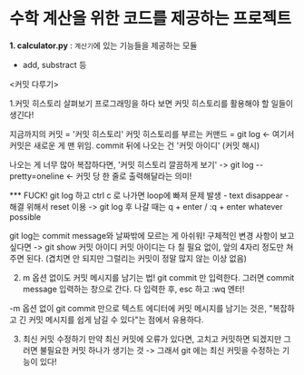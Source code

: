 # 수학 계산을 위한 코드를 제공하는 프로젝트
**1. calculator.py** : `계산기`에 있는 기능들을 제공하는 모듈
- add, substract 등



<커밋 다루기>

1.커밋 히스토리 살펴보기
프로그래밍을 하다 보면 커밋 히스토리를 활용해야 할 일들이 생긴다! 

지금까지의 커밋 = '커밋 히스토리'
커밋 히스토리를 부르는 커맨드 = git log <- 여기서 커밋은 새로운 게 맨 위임.
commit 뒤에 나오는 건 '커밋 아이디' (커밋 해시)

나오는 게 너무 많아 복잡하다면, '커밋 히스토리 깔끔하게 보기' -> git log --pretty=oneline <- 커밋 당 한 줄로 출력해달라는 의미!

*** FUCK! git log 하고 ctrl c 로 나가면 loop에 빠져 문제 발생 - text disappear - 해결 위해서 reset 이용 -> git log 후 나갈 때는 q + enter / :q + enter whatever possible

git log는 commit message와 날짜밖에 모르는 게 아쉬워! 구체적인 변경 사항이 보고 싶다면
-> git show 커밋 아이디
커밋 아이디는 다 칠 필요 없이, 앞의 4자리 정도만 쳐주면 된다. (겹치면 안 되지만 그럴리는 커밋이 정말 많지 않는 이상 없음)


2. m 옵션 없이도 커밋 메시지를 남기는 법!
git commit 만 입력한다. 그러면 commit message 입력하는 창으로 간다. 다 입력한 후, esc 하고 :wq 엔터!

-m 옵션 없이 git commit 만으로 텍스트 에디터에 커밋 메시지를 남기는 것은,
"복잡하고 긴 커밋 메시지를 쉽게 남길 수 있다"는 점에서 유용하다.

3. 최신 커밋 수정하기
만약 최신 커밋에 오류가 있다면, 고치고 커밋하면 되겠지만 그러면 불필요한 커밋 하나가 생기는 것
-> 그래서 git 에는 최신 커밋을 수정하는 기능이 있다!


